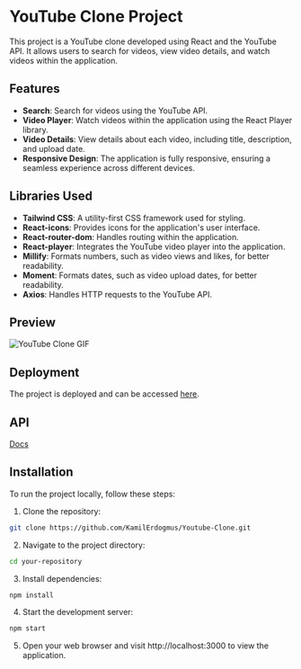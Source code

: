 # YouTube Clone Project

This project is a YouTube clone developed using React and the YouTube API. It allows users to search for videos, view video details, and watch videos within the application.

## Features

- **Search**: Search for videos using the YouTube API.
- **Video Player**: Watch videos within the application using the React Player library.
- **Video Details**: View details about each video, including title, description, and upload date.
- **Responsive Design**: The application is fully responsive, ensuring a seamless experience across different devices.

## Libraries Used

- **Tailwind CSS**: A utility-first CSS framework used for styling.
- **React-icons**: Provides icons for the application's user interface.
- **React-router-dom**: Handles routing within the application.
- **React-player**: Integrates the YouTube video player into the application.
- **Millify**: Formats numbers, such as video views and likes, for better readability.
- **Moment**: Formats dates, such as video upload dates, for better readability.
- **Axios**: Handles HTTP requests to the YouTube API.

## Preview

![YouTube Clone GIF](YT-GIF.gif)

## Deployment

The project is deployed and can be accessed [here](https://keen-frangipane-b484ce.netlify.app).

## API

[Docs](https://rapidapi.com/ytjar/api/yt-api)

## Installation

To run the project locally, follow these steps:

1. Clone the repository:

```bash
git clone https://github.com/KamilErdogmus/Youtube-Clone.git
```

2. Navigate to the project directory:

```bash
cd your-repository
```

3. Install dependencies:

```bash
npm install
```

4. Start the development server:

```bash
npm start
```

5. Open your web browser and visit http://localhost:3000 to view the application.
